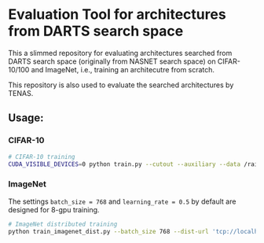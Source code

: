 # Evaluation Tool for architectures from DARTS search space

This a slimmed repository for evaluating architectures searched from DARTS search space (originally from NASNET search space) on CIFAR-10/100 and ImageNet, i.e., training an architecutre from scratch.

This repository is also used to evaluate the searched architectures by TENAS.

## Usage:

### CIFAR-10
```bash
# CIFAR-10 training
CUDA_VISIBLE_DEVICES=0 python train.py --cutout --auxiliary --data /raid/ --arch TENAS_cifar10 --batch_size 96 --epoch 800
```

### ImageNet
The settings `batch_size = 768` and `learning_rate = 0.5` by default are designed for 8-gpu training.
```bash
# ImageNet distributed training
python train_imagenet_dist.py --batch_size 768 --dist-url 'tcp://localhost:10001' --multiprocessing-distributed --world-size 1 --rank 0 --data /raid/imagenet --arch TENAS_imagenet --epochs 350
```

